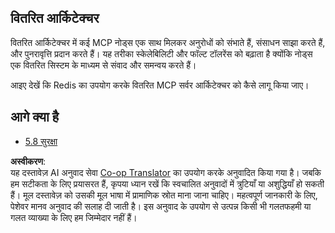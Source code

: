 <!--
CO_OP_TRANSLATOR_METADATA:
{
  "original_hash": "cd973a4e381337c6a3ac2443e7548e63",
  "translation_date": "2025-06-12T22:10:29+00:00",
  "source_file": "05-AdvancedTopics/mcp-scaling/README.md",
  "language_code": "hi"
}
-->
## वितरित आर्किटेक्चर

वितरित आर्किटेक्चर में कई MCP नोड्स एक साथ मिलकर अनुरोधों को संभाते हैं, संसाधन साझा करते हैं, और पुनरावृत्ति प्रदान करते हैं। यह तरीका स्केलेबिलिटी और फॉल्ट टॉलरेंस को बढ़ाता है क्योंकि नोड्स एक वितरित सिस्टम के माध्यम से संवाद और समन्वय करते हैं।

आइए देखें कि Redis का उपयोग करके वितरित MCP सर्वर आर्किटेक्चर को कैसे लागू किया जाए।

## आगे क्या है

- [5.8 सुरक्षा](../mcp-security/README.md)

**अस्वीकरण**:  
यह दस्तावेज़ AI अनुवाद सेवा [Co-op Translator](https://github.com/Azure/co-op-translator) का उपयोग करके अनुवादित किया गया है। जबकि हम सटीकता के लिए प्रयासरत हैं, कृपया ध्यान रखें कि स्वचालित अनुवादों में त्रुटियाँ या अशुद्धियाँ हो सकती हैं। मूल दस्तावेज़ को उसकी मूल भाषा में प्रामाणिक स्रोत माना जाना चाहिए। महत्वपूर्ण जानकारी के लिए, पेशेवर मानव अनुवाद की सलाह दी जाती है। इस अनुवाद के उपयोग से उत्पन्न किसी भी गलतफहमी या गलत व्याख्या के लिए हम जिम्मेदार नहीं हैं।